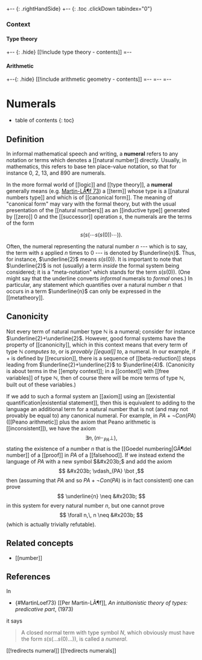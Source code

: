 
+-- {: .rightHandSide}
+-- {: .toc .clickDown tabindex="0"}
### Context
#### Type theory
+-- {: .hide}
[[!include type theory - contents]]
=--
#### Arithmetic
+--{: .hide}
[[!include arithmetic geometry - contents]]
=--
=--
=--



# Numerals
* table of contents
{: toc}

## Definition

In informal mathematical speech and writing, a **numeral** refers to any notation or terms which denotes a [[natural number]] directly.  Usually, in mathematics, this refers to base ten place-value notation, so that for instance $0$, $2$, $13$, and $890$ are numerals.

In the more formal world of [[logic]] and [[type theory]], a **numeral** generally means (e.g. [Martin-LÃ¶f 73](#MartinLoef73)) a [[term]] whose type is a [[natural numbers type]] and which is of [[canonical form]].  The meaning of "canonical form" may vary with the formal theory, but with the usual presentation of the [[natural numbers]] as an [[inductive type]] generated by [[zero]] $0$ and the [[successor]] operation $s$, the numerals are the terms of the form

$$ s(s(\cdots s(s(0))\cdots )). $$

Often, the numeral representing the natural number $n$ --- which is to say, the term with $s$ applied $n$ times to $0$ --- is denoted by $\underline{n}$.  Thus, for instance, $\underline{2}$ means $s(s(0))$.  It is important to note that $\underline{2}$ is not (usually) a term *inside* the formal system being considered; it is a "meta-notation" which stands for the term $s(s(0))$.  (One might say that the underline converts *informal* numerals to *formal* ones.)  In particular, any statement which quantifies over a natural number $n$ that occurs in a term $\underline{n}$ can only be expressed in the [[metatheory]].

## Canonicity

Not every term of natural number type $\mathbb{N}$ is a numeral; consider for instance $\underline{2}+\underline{2}$.  However, good formal systems have the property of [[canonicity]], which in this context means that every term of type $\mathbb{N}$ *computes to*, or is *provably [[equal]] to*, a numeral.  In our example, if $+$ is defined by [[recursion]], there is a sequence of [[beta-reduction]] steps leading from $\underline{2}+\underline{2}$ to $\underline{4}$.  (Canonicity is about terms in the [[empty context]]; in a [[context]] with [[free variables]] of type $\mathbb{N}$, then of course there will be more terms of type $\mathbb{N}$, built out of these variables.)

If we add to such a formal system an [[axiom]] using an [[existential quantification|existential statement]], then this is equivalent to adding to the language an additional term for a natural number that is not (and may not provably be equal to) any canonical numeral.  For example, in $PA + \neg{Con(PA)}$ ([[Peano arithmetic]] plus the axiom that Peano arithmetic is [[inconsistent]]), we have the axiom
$$ \exists n, (n \vdash_{PA} \bot) ,$$
stating the existence of a number $n$ that is the [[Goedel numbering|GÃ¶del number]] of a [[proof]] in $PA$ of a [[falsehood]].  If we instead extend the language of $PA$ with a new symbol $&#x203b;$ and add the axiom
$$ &#x203b; \vdash_{PA} \bot ,$$
then (assuming that $PA$ and so $PA + \neg{Con(PA)}$ is in fact consistent) one can prove
$$ \underline{n} \neq &#x203b; $$
in this system for every natural number $n$, but one cannot prove
$$ \forall n,\, n \neq &#x203b; $$
(which is actually trivially refutable).

## Related concepts

* [[number]]

## References

In 

* {#MartinLoef73} [[Per Martin-LÃ¶f]], _An intuitionistic theory of types: predicative part_, (1973)

it says

> A closed normal term with type symbol $N$, which obviously must have the form $s(s(...s(0)...))$, is called a *numeral*.



[[!redirects numeral]]
[[!redirects numerals]]
